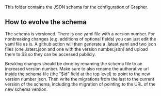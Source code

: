 This folder contains the JSON schema for the configuration of Grapher.

## How to evolve the schema

The schema is versioned. There is one yaml file with a version number. For nonbreaking changes (e.g. additions of optional fields) you can just
edit the yaml file as is. A github action will then generate a .latest.yaml and two json files (one .latest.json and one with the version number.json)
and upload them to S3 so they can be accessed publicly.

Breaking changes should be done by renaming the schema file to an increased version number. Make sure to also rename the authorative url
inside the schema file (the "$id" field at the top level) to point to the new version number json. Then write the migrations from the last to
the current version of the schema, including the migration of pointing to the URL of the new schema version.
